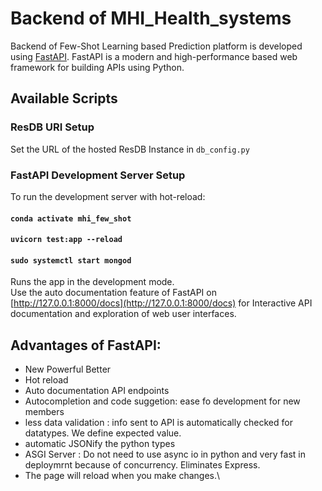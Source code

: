 # Backend of MHI_Health_systems

Backend of Few-Shot Learning based Prediction platform is developed using [FastAPI](https://fastapi.tiangolo.com/). FastAPI is a modern and high-performance based web framework for building APIs using Python.

## Available Scripts

### ResDB URI Setup

Set the URL of the hosted ResDB Instance in `db_config.py`

### FastAPI Development Server Setup

To run the development server with hot-reload:

#### `conda activate mhi_few_shot`

#### `uvicorn test:app --reload`

#### `sudo systemctl start mongod`

Runs the app in the development mode.\
Use the auto documentation feature of FastAPI on [http://127.0.0.1:8000/docs](http://127.0.0.1:8000/docs) for Interactive API documentation and exploration of web user interfaces.

## Advantages of FastAPI:

- New Powerful Better
- Hot reload
- Auto documentation API endpoints
- Autocompletion and code suggetion: ease fo development for new members
- less data validation : info sent to API is automatically checked for datatypes. We define expected value.
- automatic JSONify the python types
- ASGI Server : Do not need to use async io in python and very fast in deploymrnt because of concurrency. Eliminates Express.
- The page will reload when you make changes.\
